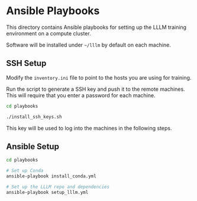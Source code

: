 # Ansible Playbooks

This directory contains Ansible playbooks for setting up the LLLM training environment on a compute cluster.

Software will be installed under `~/lllm` by default on each machine.


## SSH Setup

Modify the `inventory.ini` file to point to the hosts you are using for training.

Run the script to generate a SSH key and push it to the remote machines.  This will require that you enter a password for each machine.

```bash
cd playbooks

./install_ssh_keys.sh
```

This key will be used to log into the machines in the following steps.


## Ansible Setup

```bash
cd playbooks

# Set up Conda
ansible-playbook install_conda.yml

# Set up the LLLM repo and dependencies
ansible-playbook setup_lllm.yml
```
